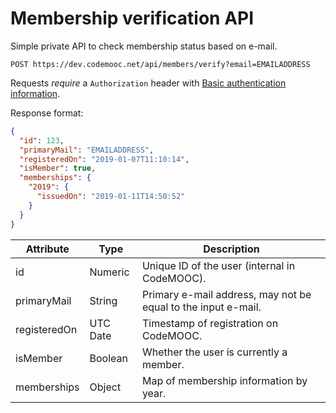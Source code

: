 # Membership verification API

Simple private API to check membership status based on e-mail.

`POST https://dev.codemooc.net/api/members/verify?email=EMAILADDRESS`

Requests _require_ a `Authorization` header with [Basic authentication information](https://developer.mozilla.org/en-US/docs/Web/HTTP/Authentication).

Response format:

```json
{
  "id": 123,
  "primaryMail": "EMAILADDRESS",
  "registeredOn": "2019-01-07T11:10:14",
  "isMember": true,
  "memberships": {
    "2019": {
      "issuedOn": "2019-01-11T14:50:52"
    }
  }
}
```

| Attribute | Type | Description |
| --- | --- | --- |
| id | Numeric | Unique ID of the user (internal in CodeMOOC). |
| primaryMail | String | Primary e-mail address, may not be equal to the input e-mail. |
| registeredOn | UTC Date | Timestamp of registration on CodeMOOC. |
| isMember | Boolean | Whether the user is currently a member. |
| memberships | Object | Map of membership information by year. |
